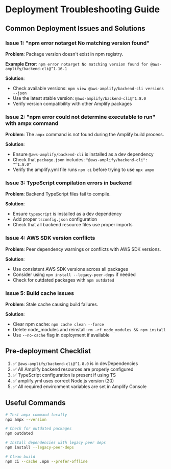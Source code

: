 # Deployment Troubleshooting Guide

## Common Deployment Issues and Solutions

### Issue 1: "npm error notarget No matching version found"

**Problem**: Package version doesn't exist in npm registry.

**Example Error**: `npm error notarget No matching version found for @aws-amplify/backend-cli@^1.16.1`

**Solution**: 
- Check available versions: `npm view @aws-amplify/backend-cli versions --json`
- Use the latest stable version: `@aws-amplify/backend-cli@^1.8.0`
- Verify version compatibility with other Amplify packages

### Issue 2: "npm error could not determine executable to run" with ampx command

**Problem**: The `ampx` command is not found during the Amplify build process.

**Solution**: 
- Ensure `@aws-amplify/backend-cli` is installed as a dev dependency
- Check that `package.json` includes: `"@aws-amplify/backend-cli": "^1.8.0"`
- Verify the amplify.yml file runs `npm ci` before trying to use `npx ampx`

### Issue 3: TypeScript compilation errors in backend

**Problem**: Backend TypeScript files fail to compile.

**Solution**:
- Ensure `typescript` is installed as a dev dependency
- Add proper `tsconfig.json` configuration
- Check that all backend resource files use proper imports

### Issue 4: AWS SDK version conflicts

**Problem**: Peer dependency warnings or conflicts with AWS SDK versions.

**Solution**:
- Use consistent AWS SDK versions across all packages
- Consider using `npm install --legacy-peer-deps` if needed
- Check for outdated packages with `npm outdated`

### Issue 5: Build cache issues

**Problem**: Stale cache causing build failures.

**Solution**:
- Clear npm cache: `npm cache clean --force`
- Delete node_modules and reinstall: `rm -rf node_modules && npm install`
- Use `--no-cache` flag in deployment if available

## Pre-deployment Checklist

1. ✅ `@aws-amplify/backend-cli@^1.8.0` is in devDependencies
2. ✅ All Amplify backend resources are properly configured
3. ✅ TypeScript configuration is present if using TS
4. ✅ amplify.yml uses correct Node.js version (20)
5. ✅ All required environment variables are set in Amplify Console

## Useful Commands

```bash
# Test ampx command locally
npx ampx --version

# Check for outdated packages
npm outdated

# Install dependencies with legacy peer deps
npm install --legacy-peer-deps

# Clean build
npm ci --cache .npm --prefer-offline
```
